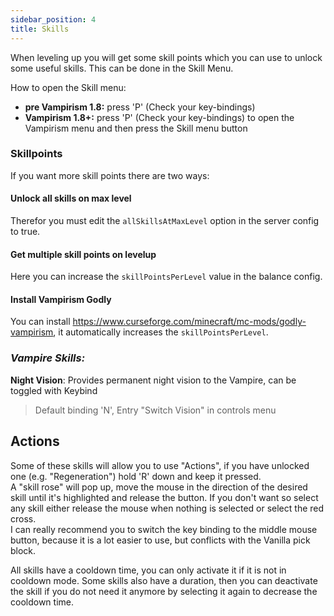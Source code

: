 ```yaml
---
sidebar_position: 4
title: Skills
---
```


When leveling up you will get some skill points which you can use to unlock some useful skills. This can be done in the Skill Menu.

How to open the Skill menu:

* **pre Vampirism 1.8:** press 'P' (Check your key-bindings)
* **Vampirism 1.8+:** press 'P' (Check your key-bindings) to open the Vampirism menu and then press the Skill menu button

### Skillpoints
If you want more skill points there are two ways:

#### Unlock all skills on max level
Therefor you must edit the `allSkillsAtMaxLevel` option in the server config to true.

#### Get multiple skill points on levelup
Here you can increase the `skillPointsPerLevel` value in the balance config.

#### Install Vampirism Godly
You can install https://www.curseforge.com/minecraft/mc-mods/godly-vampirism, it automatically increases the `skillPointsPerLevel`.
 
### _Vampire Skills:_

**Night Vision**: Provides permanent night vision to the Vampire, can be toggled with Keybind 
> Default binding 'N', Entry "Switch Vision" in controls menu

## Actions
Some of these skills will allow you to use "Actions", if you have unlocked one (e.g. "Regeneration") hold 'R' down and keep it pressed.  
A "skill rose" will pop up, move the mouse in the direction of the desired skill until it's highlighted and release the button. If you don't want so select any skill either release the mouse when nothing is selected or select the red cross.  
I can really recommend you to switch the key binding to the middle mouse button, because it is a lot easier to use, but conflicts with the Vanilla pick block.  

All skills have a cooldown time, you can only activate it if it is not in cooldown mode. Some skills also have a duration, then you can deactivate the skill if you do not need it anymore by selecting it again to decrease the cooldown time.
